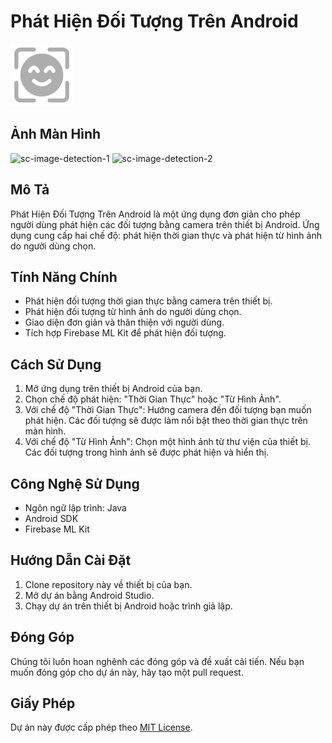 # Phát Hiện Đối Tượng Trên Android

<img width="100" alt="icon-image-detection" src="app/src/main/res/drawable/icon.png">

## Ảnh Màn Hình  
<img width="200" alt="sc-image-detection-1" src="https://github.com/ikhwanhanif/Deteksi_Objek/assets/108711453/f6f71790-00c9-459a-9c78-092dc66b338c">  
<img width="200" alt="sc-image-detection-2" src="https://github.com/ikhwanhanif/Deteksi_Objek/assets/108711453/14c1efad-c1d1-4785-8210-8aefd557690d">  

## Mô Tả  
Phát Hiện Đối Tượng Trên Android là một ứng dụng đơn giản cho phép người dùng phát hiện các đối tượng bằng camera trên thiết bị Android. Ứng dụng cung cấp hai chế độ: phát hiện thời gian thực và phát hiện từ hình ảnh do người dùng chọn.  

## Tính Năng Chính  
- Phát hiện đối tượng thời gian thực bằng camera trên thiết bị.  
- Phát hiện đối tượng từ hình ảnh do người dùng chọn.  
- Giao diện đơn giản và thân thiện với người dùng.  
- Tích hợp Firebase ML Kit để phát hiện đối tượng.  

## Cách Sử Dụng  
1. Mở ứng dụng trên thiết bị Android của bạn.  
2. Chọn chế độ phát hiện: "Thời Gian Thực" hoặc "Từ Hình Ảnh".  
3. Với chế độ "Thời Gian Thực": Hướng camera đến đối tượng bạn muốn phát hiện. Các đối tượng sẽ được làm nổi bật theo thời gian thực trên màn hình.  
4. Với chế độ "Từ Hình Ảnh": Chọn một hình ảnh từ thư viện của thiết bị. Các đối tượng trong hình ảnh sẽ được phát hiện và hiển thị.  

## Công Nghệ Sử Dụng  
- Ngôn ngữ lập trình: Java  
- Android SDK  
- Firebase ML Kit  

## Hướng Dẫn Cài Đặt  
1. Clone repository này về thiết bị của bạn.  
2. Mở dự án bằng Android Studio.  
3. Chạy dự án trên thiết bị Android hoặc trình giả lập.  

## Đóng Góp  
Chúng tôi luôn hoan nghênh các đóng góp và đề xuất cải tiến. Nếu bạn muốn đóng góp cho dự án này, hãy tạo một pull request.  

## Giấy Phép  
Dự án này được cấp phép theo [MIT License](LICENSE.txt).  
